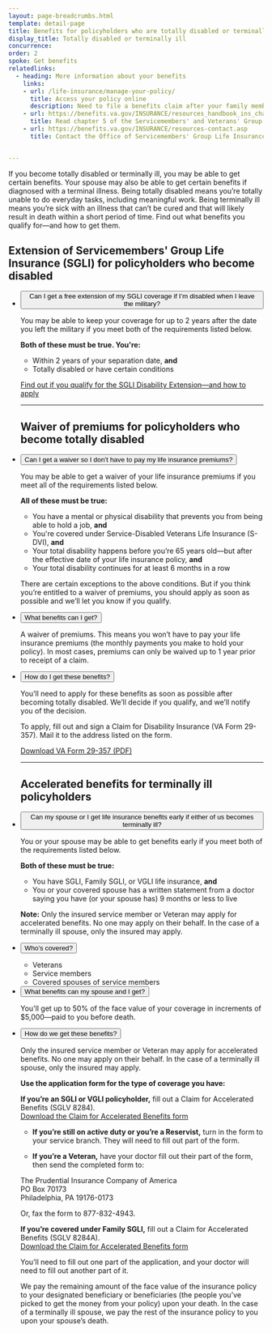 ```yaml
---
layout: page-breadcrumbs.html
template: detail-page
title: Benefits for policyholders who are totally disabled or terminally ill
display_title: Totally disabled or terminally ill
concurrence: 
order: 2
spoke: Get benefits
relatedlinks:
  - heading: More information about your benefits
    links:
    - url: /life-insurance/manage-your-policy/
      title: Access your policy online
      description: Need to file a benefits claim after your family member has died? Access your policy online.
    - url: https://benefits.va.gov/INSURANCE/resources_handbook_ins_chapter5.asp
      title: Read chapter 5 of the Servicemembers' and Veterans' Group Life Insurance
    - url: https://benefits.va.gov/INSURANCE/resources-contact.asp
      title: Contact the Office of Servicemembers' Group Life Insurance


---
```


<div class="va-introtext">

If you become totally disabled or terminally ill, you may be able to get certain benefits. Your spouse may also be able to get certain benefits if diagnosed with a terminal illness. Being totally disabled means you’re totally unable to do everyday tasks, including meaningful work. Being terminally ill means you’re sick with an illness that can’t be cured and that will likely result in death within a short period of time. Find out what benefits you qualify for—and how to get them.

</div>


## Extension of Servicemembers' Group Life Insurance (SGLI) for policyholders who become disabled

<ul class="usa-accordion" >
<li>
<button class="usa-button-unstyled usa-accordion-button" aria-controls="free-extension-SGLI">Can I get a free extension of my SGLI coverage if I’m disabled when I leave the military?</button>
<div id="need-to-do" class="usa-accordion-content">
  

You may be able to keep your coverage for up to 2 years after the date you left the military if you meet both of the requirements listed below.

**Both of these must be true. You're:**
- Within 2 years of your separation date, **and**
- Totally disabled or have certain conditions

[Find out if you qualify for the SGLI Disability Extension—and how to apply](/life-insurance/options-eligibility/sgli/#extension)

</div>
</li>

<hr>

## Waiver of premiums for policyholders who become totally disabled

<li>
<button class="usa-button-unstyled usa-accordion-button" aria-controls="can-I-get-waiver">Can I get a waiver so I don’t have to pay my life insurance premiums?</button>
<div id="need-to-do" class="usa-accordion-content">
  
You may be able to get a waiver of your life insurance premiums if you meet all of the requirements listed below.

**All of these must be true:**
- You have a mental or physical disability that prevents you from being able to hold a job, **and**
- You're covered under Service-Disabled Veterans Life Insurance (S-DVI), **and**
- Your total disability happens before you’re 65 years old—but after the effective date of your life insurance policy, **and**
-	Your total disability continues for at least 6 months in a row

There are certain exceptions to the above conditions. But if you think you’re entitled to a waiver of premiums, you should apply as soon as possible and we’ll let you know if you qualify.

</div>
</li>

<li>
<button class="usa-button-unstyled usa-accordion-button" aria-controls="what-benefits-can-I-get">What benefits can I get?</button>
<div id="need-to-do" class="usa-accordion-content">

A waiver of premiums. This means you won’t have to pay your life insurance premiums (the monthly payments you make to hold your policy). In most cases, premiums can only be waived up to 1 year prior to receipt of a claim.

</div>
</li>

<li>
<button class="usa-button-unstyled usa-accordion-button" aria-controls="how-to-get-benefits">How do I get these benefits?</button>
<div id="need-to-do" class="usa-accordion-content">

You’ll need to apply for these benefits as soon as possible after becoming totally disabled. We’ll decide if you qualify, and we’ll notify you of the decision.

To apply, fill out and sign a Claim for Disability Insurance (VA Form 29-357). Mail it to the address listed on the form. <br>

[Download VA Form 29-357 (PDF)](https://www.vba.va.gov/pubs/forms/VBA-29-357-ARE.pdf) <br>

</div>
</li>

<hr>

## Accelerated benefits for terminally ill policyholders

<li>
<button class="usa-button-unstyled usa-accordion-button" aria-controls="life-insurance-benefits-earlier">Can my spouse or I get life insurance benefits early if either of us becomes terminally ill?</button>
<div id="need-to-do" class="usa-accordion-content">

You or your spouse may be able to get benefits early if you meet both of the requirements listed below.

**Both of these must be true:**
-	You have SGLI, Family SGLI, or VGLI life insurance, **and**
-	You or your covered spouse has a written statement from a doctor saying you have (or your spouse has) 9 months or less to live

**Note:** Only the insured service member or Veteran may apply for accelerated benefits. No one may apply on their behalf. In the case of a terminally ill spouse, only the insured may apply.

</div>
</li>

<li>
<button class="usa-button-unstyled usa-accordion-button" aria-controls="who's-covered">Who’s covered?</button>
<div id="need-to-do" class="usa-accordion-content"> 

-	Veterans
-	Service members
-	Covered spouses of service members

</div>
</li>

<li>
<button class="usa-button-unstyled usa-accordion-button" aria-controls="benefits-can-we-get">What benefits can my spouse and I get?</button>
<div id="need-to-do" class="usa-accordion-content"> 

You'll get up to 50% of the face value of your coverage in increments of $5,000—paid to you before death. 

</div>
</li>

<li>
<button class="usa-button-unstyled usa-accordion-button" aria-controls="how-do-we-get-benefits">How do we get these benefits?</button>
<div id="need-to-do" class="usa-accordion-content">

Only the insured service member or Veteran may apply for accelerated benefits. No one may apply on their behalf. In the case of a terminally ill spouse, only the insured may apply. 

**Use the application form for the type of coverage you have:**
 
**If you’re an SGLI or VGLI policyholder,** fill out a Claim for Accelerated Benefits (SGLV 8284). <br>
[Download the Claim for Accelerated Benefits form](https://benefits.va.gov/INSURANCE/forms/8284.htm)

- **If you’re still on active duty or you’re a Reservist,** turn in the form to your service branch. They will need to fill out part of the form.

- **If you’re a Veteran,** have your doctor fill out their part of the form, then send the completed form to:

<p class="va-address-block">
  The Prudential Insurance Company of America<br>
  PO Box 70173<br>
  Philadelphia, PA 19176-0173<br>
</p>

Or, fax the form to 877-832-4943.

**If you’re covered under Family SGLI,** fill out a Claim for Accelerated Benefits (SGLV 8284A). <br>
[Download the Claim for Accelerated Benefits form](https://benefits.va.gov/INSURANCE/forms/8284A.htm)
<br>

You’ll need to fill out one part of the application, and your doctor will need to fill out another part of it.

We pay the remaining amount of the face value of the insurance policy to your designated beneficiary or beneficiaries (the people you’ve picked to get the money from your policy) upon your death. In the case of a terminally ill spouse, we pay the rest of the insurance policy to you upon your spouse’s death.

</div>
</li>
</ul>


